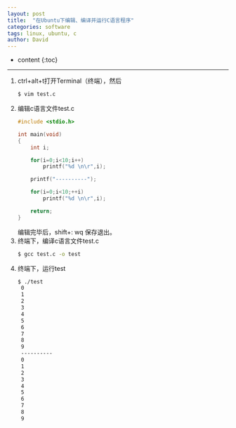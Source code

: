 ```yaml
---
layout: post
title:  "在Ubuntu下编辑、编译并运行C语言程序"
categories: software
tags: linux, ubuntu, c
author: David
---
```


* content
{:toc}

---

1. ctrl+alt+t打开Terminal（终端），然后
   ```bash
   $ vim test.c
   ```
2. 编辑c语言文件test.c
   ```c
   #include <stdio.h>

   int main(void)
   {
       int i;

       for(i=0;i<10;i++)
           printf("%d \n\r",i);

       printf("----------");

       for(i=0;i<10;++i)
           printf("%d \n\r",i);

       return;
   }
   ```
   编辑完毕后，shift+: wq 保存退出。
3. 终端下，编译c语言文件test.c
   ```bash
   $ gcc test.c -o test
   ```
4. 终端下，运行test
   ```bash
   $ ./test
    0
    1
    2
    3
    4
    5
    6
    7
    8
    9
    ----------
    0
    1
    2
    3
    4
    5
    6
    7
    8
    9
   ```
